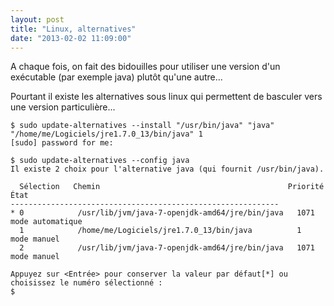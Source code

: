 ```yaml
---
layout: post
title: "Linux, alternatives"
date: "2013-02-02 11:09:00"
---
```

A chaque fois, on fait des bidouilles pour utiliser une version d'un exécutable (par exemple java) plutôt qu'une autre...

Pourtant il existe les alternatives sous linux qui permettent de basculer vers une version particulière...


```
$ sudo update-alternatives --install "/usr/bin/java" "java" "/home/me/Logiciels/jre1.7.0_13/bin/java" 1
[sudo] password for me: 

$ sudo update-alternatives --config java
Il existe 2 choix pour l'alternative java (qui fournit /usr/bin/java).

  Sélection   Chemin                                          Priorité  État
------------------------------------------------------------
* 0            /usr/lib/jvm/java-7-openjdk-amd64/jre/bin/java   1071      mode automatique
  1            /home/me/Logiciels/jre1.7.0_13/bin/java          1         mode manuel
  2            /usr/lib/jvm/java-7-openjdk-amd64/jre/bin/java   1071      mode manuel

Appuyez sur <Entrée> pour conserver la valeur par défaut[*] ou choisissez le numéro sélectionné :
$
```

<div style="height: 0; overflow: hidden;">update-alternatives config java install
</div>
